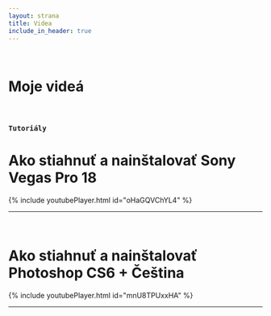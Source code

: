 ```yaml
---
layout: strana
title: Videa
include_in_header: true
---
```

<br>
<h1><strong><i class="fa-solid fa-video"></i> Moje videá</strong></h1>
<br>

### `Tutoriály`
# **Ako stiahnuť a nainštalovať Sony Vegas Pro 18**
{% include youtubePlayer.html id="oHaGQVChYL4" %}

<hr>
<br>

# **Ako stiahnuť a nainštalovať Photoshop CS6 + Čeština**
{% include youtubePlayer.html id="mnU8TPUxxHA" %}

<hr>
<br>
